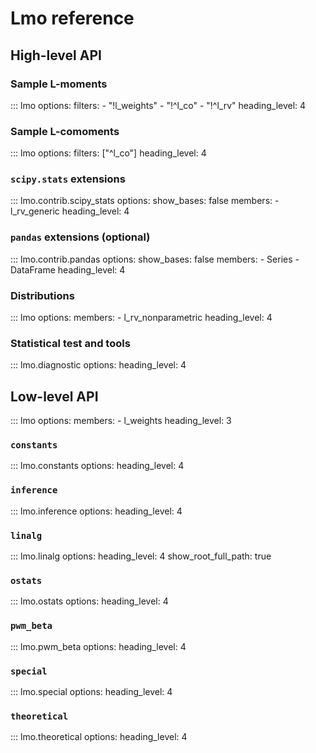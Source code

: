 # Lmo reference

## High-level API

### Sample L-moments

::: lmo
    options:
      filters:
      - "!l_weights"
      - "!^l_co"
      - "!^l_rv"
      heading_level: 4

### Sample L-comoments

::: lmo
    options:
      filters: ["^l_co"]
      heading_level: 4

### `scipy.stats` extensions

::: lmo.contrib.scipy_stats
    options:
      show_bases: false
      members:
      - l_rv_generic
      heading_level: 4

### `pandas` extensions (optional)

::: lmo.contrib.pandas
    options:
      show_bases: false
      members:
      - Series
      - DataFrame
      heading_level: 4

### Distributions

::: lmo
    options:
      members:
      - l_rv_nonparametric
      heading_level: 4

### Statistical test and tools

::: lmo.diagnostic
    options:
      heading_level: 4

## Low-level API

::: lmo
    options:
      members:
      - l_weights
      heading_level: 3

### `constants`

::: lmo.constants
    options:
      heading_level: 4

### `inference`

::: lmo.inference
    options:
      heading_level: 4

### `linalg`

::: lmo.linalg
    options:
      heading_level: 4
      show_root_full_path: true

### `ostats`

::: lmo.ostats
    options:
      heading_level: 4

### `pwm_beta`

::: lmo.pwm_beta
    options:
      heading_level: 4

### `special`

::: lmo.special
    options:
      heading_level: 4

### `theoretical`

::: lmo.theoretical
    options:
      heading_level: 4
